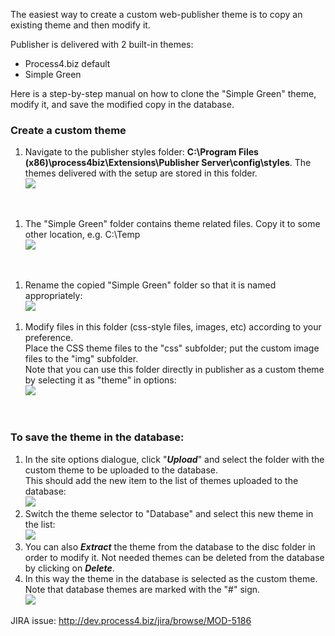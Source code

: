 The easiest way to create a custom web-publisher theme is to copy an
existing theme and then modify it.

Publisher is delivered with 2 built-in themes:

-   Process4.biz default
-   Simple Green

Here is a step-by-step manual on how to clone the "Simple Green" theme,
modify it, and save the modified copy in the database.

### Create a custom theme

1.  Navigate to the publisher styles folder: **C:\\Program Files
    (x86)\\process4biz\\Extensions\\Publisher Server\\config\\styles**.
    The themes delivered with the setup are stored in this folder.  
    ![](//images.ctfassets.net/utx1h0gfm1om/2qfYngPAXOE8UG6SOUiOaO/604a536aa238557d098f0deb8bf53a5d/328912.png)

 

1.  The "Simple Green" folder contains theme related files. Copy it to
    some other location, e.g. C:\\Temp  
    ![](//images.ctfassets.net/utx1h0gfm1om/Hyh2d3hSGOuQaIMIkE2uo/131bd3d5f9c30dfbf24e1d3823d0c65a/328914.png)

 

1.  Rename the copied "Simple Green" folder so that it is named
    appropriately:  
    ![](//images.ctfassets.net/utx1h0gfm1om/2OORgOrDRYKAycqSsKaMYy/0dd1b433332587ad8fed2b22e027f7d8/328900.png)

<!-- -->

1.  Modify files in this folder (css-style files, images, etc) according
    to your preference.  
    Place the CSS theme files to the "css" subfolder; put the custom
    image files to the "img" subfolder.  
    Note that you can use this folder directly in publisher as a custom
    theme by selecting it as "theme" in options:  
    ![](//images.ctfassets.net/utx1h0gfm1om/2gw55mGC7a8QEA6aoMqeGu/e1f109862458991f393b107720e23f62/328902.png)

 

### To save the theme in the database:

1.  In the site options dialogue, click "***Upload***" and select the
    folder with the custom theme to be uploaded to the database.  
    This should add the new item to the list of themes uploaded to the
    database:  
    ![](//images.ctfassets.net/utx1h0gfm1om/5XfGEJylUIsMCGuC4oIcEw/14ffbd0465a34a5abe9330db988f5350/328904.png)
2.  Switch the theme selector to "Database" and select this new theme in
    the list:  
    ![](//images.ctfassets.net/utx1h0gfm1om/7wQMx2lDy0yi8ScQoGQaQ6/549492389243b708b7323add41c1f051/328906.png)
3.  You can also ***Extract*** the theme from the database to the disc
    folder in order to modify it. Not needed themes can be deleted from
    the database by clicking on ***Delete***.
4.  In this way the theme in the database is selected as the custom
    theme. Note that database themes are marked with the "\#" sign.  
    ![](//images.ctfassets.net/utx1h0gfm1om/7bZLUSxSesKSCikCc28A86/7a1019d08b67427c23948d5b8bd17e6e/328950.png)

JIRA issue: <http://dev.process4.biz/jira/browse/MOD-5186>

